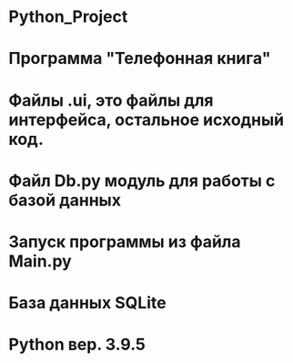 # Python_Project

# Программа "Телефонная книга"
# Файлы .ui, это файлы для интерфейса, остальное исходный код.
# Файл Db.py модуль для работы с базой данных
# Запуск программы из файла Main.py
# База данных SQLite
# Python вер. 3.9.5
